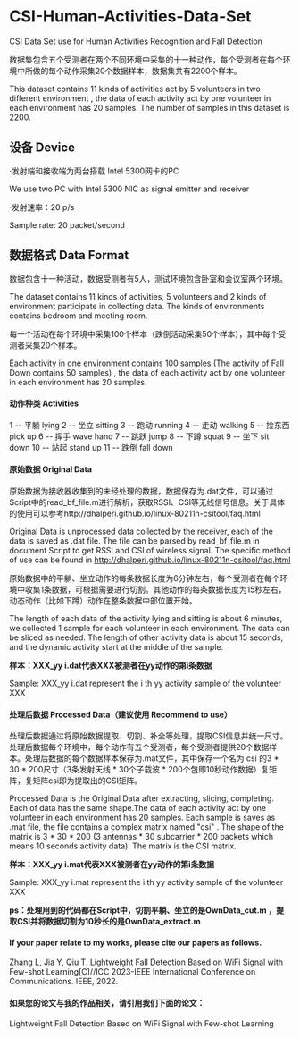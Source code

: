 # CSI-Human-Activities-Data-Set
CSI Data Set use for Human Activities Recognition and Fall Detection


数据集包含五个受测者在两个不同环境中采集的十一种动作，每个受测者在每个环境中所做的每个动作采集20个数据样本，数据集共有2200个样本。

This dataset contains 11 kinds of activities act by 5 volunteers in two different environment , the data of each activity act by one volunteer in each environment has 20 samples. The number of samples in this dataset is 2200.



## 设备  Device

·发射端和接收端为两台搭载 Intel 5300网卡的PC

We use two PC with Intel 5300 NIC as signal emitter and receiver

·发射速率：20 p/s

Sample rate: 20 packet/second



## 数据格式  Data Format

数据包含十一种活动，数据受测者有5人，测试环境包含卧室和会议室两个环境。

The dataset contains 11 kinds of activities, 5 volunteers and 2 kinds of environment participate in collecting data. The kinds of environments contains bedroom and meeting room.

每一个活动在每个环境中采集100个样本（跌倒活动采集50个样本），其中每个受测者采集20个样本。

Each activity in one environment contains 100 samples (The activity of Fall Down contains 50 samples) , the data of each activity act by one volunteer in each environment has 20 samples. 

#### 动作种类  Activities

1   --  平躺		lying
2   --  坐立		sitting
3   --  跑动		running
4   --  走动		walking
5   --  捡东西	pick up
6   --  挥手		wave hand
7   --  跳跃		jump
8   --  下蹲		squat
9   --  坐下		sit down
10 --  站起		stand up
11 --  跌倒		fall down



#### 原始数据   Original Data

原始数据为接收器收集到的未经处理的数据，数据保存为.dat文件，可以通过Script中的read_bf_file.m进行解析，获取RSSI、CSI等无线信号信息。关于具体的使用可以参考http://dhalperi.github.io/linux-80211n-csitool/faq.html

Original Data is unprocessed data collected by the receiver, each of the data is saved as  .dat  file. The file can be parsed by  read_bf_file.m  in document Script to get RSSI and CSI of wireless signal. The specific method of use can be found in http://dhalperi.github.io/linux-80211n-csitool/faq.html

原始数据中的平躺、坐立动作的每条数据长度为6分钟左右，每个受测者在每个环境中收集1条数据，可根据需要进行切割。其他动作的每条数据长度为15秒左右，动态动作（比如下蹲）动作在整条数据中部位置开始。

The length of each data of the activity lying and sitting is about 6 minutes, we collected 1 sample for each volunteer in each environment. The data can be sliced as needed. The length of other activity data is about 15 seconds, and the dynamic activity start at the middle of the sample.  

**样本：XXX_yy i.dat代表XXX被测者在yy动作的第i条数据**	

Sample:  XXX_yy i.dat  represent the i th	yy activity sample of the volunteer XXX	



#### 处理后数据   Processed Data（建议使用  Recommend to use）

处理后数据通过将原始数据提取、切割、补全等处理，提取CSI信息并统一尺寸。处理后数据每个环境中，每个动作有五个受测者，每个受测者提供20个数据样本。处理后数据的每个数据样本保存为.mat文件，其中保存一个名为 csi 的3 * 30 * 200尺寸（3条发射天线 * 30个子载波 * 200个包即10秒动作数据）复矩阵，复矩阵csi即为提取出的CSI矩阵。

 Processed Data is the Original Data after extracting, slicing, completing. Each of data has the same shape.The data of each activity act by one volunteer in each environment has 20 samples. Each sample is saves as  .mat  file, the file contains a complex matrix named "csi" . The shape of the matrix is 3 * 30 * 200 (3 antennas * 30 subcarrier * 200 packets which means 10 seconds activity data). The matrix is the CSI matrix.

**样本：XXX_yy i.mat代表XXX被测者在yy动作的第i条数据**

Sample:  XXX_yy i.mat  represent the i th	yy activity sample of the volunteer XXX

**ps：处理用到的代码都在Script中，切割平躺、坐立的是OwnData_cut.m ，提取CSI并将数据切割为10秒长的是OwnData_extract.m**


#### If your paper relate to my works, please cite our papers as follows.
Zhang L, Jia Y, Qiu T. Lightweight Fall Detection Based on WiFi Signal with Few-shot Learning[C]//ICC 2023-IEEE International Conference on Communications. IEEE, 2022.

#### 如果您的论文与我的作品相关，请引用我们下面的论文：
Lightweight Fall Detection Based on WiFi Signal with Few-shot Learning
